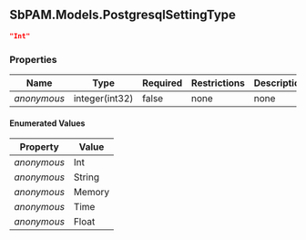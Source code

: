 
<h2 id="tocS_SbPAM.Models.PostgresqlSettingType">SbPAM.Models.PostgresqlSettingType</h2>

<a id="schemasbpam.models.postgresqlsettingtype"></a>
<a id="schema_SbPAM.Models.PostgresqlSettingType"></a>
<a id="tocSsbpam.models.postgresqlsettingtype"></a>
<a id="tocssbpam.models.postgresqlsettingtype"></a>

```json
"Int"

```

### Properties

|Name|Type|Required|Restrictions|Description|
|---|---|---|---|---|
|*anonymous*|integer(int32)|false|none|none|

#### Enumerated Values

|Property|Value|
|---|---|
|*anonymous*|Int|
|*anonymous*|String|
|*anonymous*|Memory|
|*anonymous*|Time|
|*anonymous*|Float|


